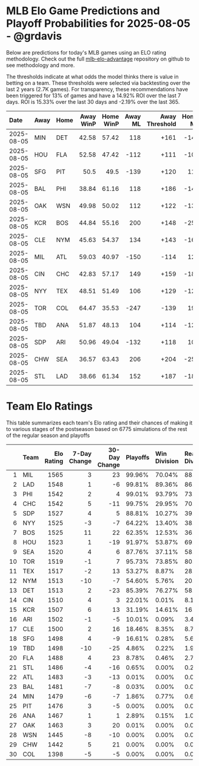 # MLB Elo Game Predictions and Playoff Probabilities for 2025-08-05 - @grdavis
Below are predictions for today's MLB games using an ELO rating methodology. Check out the full [mlb-elo-advantage](https://github.com/grdavis/mlb-elo-advantage) repository on github to see methodology and more.

The thresholds indicate at what odds the model thinks there is value in betting on a team. These thresholds were selected via backtesting over the last 2 years (2.7K games). For transparency, these recommendations have been triggered for 13% of games and have a 14.92% ROI over the last 7 days. ROI is 15.33% over the last 30 days and -2.19% over the last 365.

| Date       | Away   | Home   |   Away WinP |   Home WinP |   Away ML |   Away Threshold |   Home ML |   Home Threshold |
|:-----------|:-------|:-------|------------:|------------:|----------:|-----------------:|----------:|-----------------:|
| 2025-08-05 | MIN    | DET    |       42.58 |       57.42 |       118 |             +161 |      -144 |             -107 |
| 2025-08-05 | HOU    | FLA    |       52.58 |       47.42 |      -112 |             +111 |      -109 |             +134 |
| 2025-08-05 | SFG    | PIT    |       50.5  |       49.5  |      -139 |             +120 |       114 |             +124 |
| 2025-08-05 | BAL    | PHI    |       38.84 |       61.16 |       118 |             +186 |      -143 |             -123 |
| 2025-08-05 | OAK    | WSN    |       49.98 |       50.02 |       112 |             +122 |      -136 |             +122 |
| 2025-08-05 | KCR    | BOS    |       44.84 |       55.16 |       200 |             +148 |      -250 |             +101 |
| 2025-08-05 | CLE    | NYM    |       45.63 |       54.37 |       134 |             +143 |      -164 |             +104 |
| 2025-08-05 | MIL    | ATL    |       59.03 |       40.97 |      -150 |             -114 |       123 |             +171 |
| 2025-08-05 | CIN    | CHC    |       42.83 |       57.17 |       149 |             +159 |      -183 |             -106 |
| 2025-08-05 | NYY    | TEX    |       48.51 |       51.49 |       106 |             +129 |      -129 |             +116 |
| 2025-08-05 | TOR    | COL    |       64.47 |       35.53 |      -247 |             -139 |       197 |             +212 |
| 2025-08-05 | TBD    | ANA    |       51.87 |       48.13 |       104 |             +114 |      -126 |             +131 |
| 2025-08-05 | SDP    | ARI    |       50.96 |       49.04 |      -132 |             +118 |       108 |             +126 |
| 2025-08-05 | CHW    | SEA    |       36.57 |       63.43 |       206 |             +204 |      -258 |             -133 |
| 2025-08-05 | STL    | LAD    |       38.66 |       61.34 |       152 |             +187 |      -187 |             -124 |

# Team Elo Ratings
This table summarizes each team's Elo rating and their chances of making it to various stages of the postseason based on 6775 simulations of the rest of the regular season and playoffs

|    | Team   |   Elo Rating |   7-Day Change |   30-Day Change | Playoffs   | Win Division   | Reach Div. Rd.   | Reach CS   | Reach WS   | Win WS   |
|---:|:-------|-------------:|---------------:|----------------:|:-----------|:---------------|:-----------------|:-----------|:-----------|:---------|
|  1 | MIL    |         1565 |              3 |              23 | 99.96%     | 70.04%         | 88.78%           | 54.08%     | 32.52%     | 22.41%   |
|  2 | LAD    |         1548 |              1 |              -6 | 99.81%     | 89.36%         | 86.46%           | 46.54%     | 22.46%     | 14.07%   |
|  3 | PHI    |         1542 |              2 |               4 | 99.01%     | 93.79%         | 73.31%           | 36.66%     | 16.75%     | 10.23%   |
|  4 | CHC    |         1542 |              5 |             -11 | 99.75%     | 29.95%         | 70.91%           | 32.50%     | 16.75%     | 10.13%   |
|  5 | SDP    |         1527 |              4 |               5 | 88.81%     | 10.27%         | 39.82%           | 16.16%     | 6.82%      | 3.54%    |
|  6 | NYY    |         1525 |             -3 |              -7 | 64.22%     | 13.40%         | 38.49%           | 20.09%     | 11.14%     | 4.22%    |
|  7 | BOS    |         1525 |             11 |              22 | 62.35%     | 12.53%         | 36.50%           | 19.03%     | 10.14%     | 4.43%    |
|  8 | HOU    |         1523 |              1 |             -19 | 91.97%     | 53.87%         | 69.98%           | 36.68%     | 18.49%     | 7.16%    |
|  9 | SEA    |         1520 |              4 |               6 | 87.76%     | 37.11%         | 58.49%           | 28.87%     | 14.69%     | 5.08%    |
| 10 | TOR    |         1519 |             -1 |               7 | 95.73%     | 73.85%         | 80.92%           | 41.12%     | 20.90%     | 7.99%    |
| 11 | TEX    |         1517 |             -2 |              13 | 53.27%     | 8.87%          | 28.69%           | 14.01%     | 6.75%      | 2.64%    |
| 12 | NYM    |         1513 |            -10 |              -7 | 54.60%     | 5.76%          | 20.38%           | 7.19%      | 2.57%      | 1.24%    |
| 13 | DET    |         1513 |              2 |             -23 | 85.39%     | 76.27%         | 58.42%           | 27.66%     | 12.52%     | 4.37%    |
| 14 | CIN    |         1510 |              4 |               3 | 22.01%     | 0.01%          | 8.19%            | 3.25%      | 1.24%      | 0.72%    |
| 15 | KCR    |         1507 |              6 |              13 | 31.19%     | 14.61%         | 16.16%           | 7.07%      | 3.29%      | 0.96%    |
| 16 | ARI    |         1502 |             -1 |              -5 | 10.01%     | 0.09%          | 3.48%            | 1.00%      | 0.35%      | 0.19%    |
| 17 | CLE    |         1500 |              2 |              16 | 18.46%     | 8.35%          | 8.71%            | 4.15%      | 1.55%      | 0.44%    |
| 18 | SFG    |         1498 |              4 |              -9 | 16.61%     | 0.28%          | 5.65%            | 1.79%      | 0.37%      | 0.09%    |
| 19 | TBD    |         1498 |            -10 |             -25 | 4.86%      | 0.22%          | 1.90%            | 0.84%      | 0.31%      | 0.06%    |
| 20 | FLA    |         1488 |              4 |              23 | 8.78%      | 0.46%          | 2.75%            | 0.75%      | 0.16%      | 0.00%    |
| 21 | STL    |         1486 |             -4 |             -16 | 0.65%      | 0.00%          | 0.25%            | 0.07%      | 0.00%      | 0.00%    |
| 22 | ATL    |         1483 |             -3 |             -13 | 0.01%      | 0.00%          | 0.00%            | 0.00%      | 0.00%      | 0.00%    |
| 23 | BAL    |         1481 |             -7 |              -8 | 0.03%      | 0.00%          | 0.01%            | 0.00%      | 0.00%      | 0.00%    |
| 24 | MIN    |         1479 |             -6 |              -7 | 1.86%      | 0.77%          | 0.66%            | 0.24%      | 0.10%      | 0.01%    |
| 25 | PIT    |         1476 |              3 |              -5 | 0.00%      | 0.00%          | 0.00%            | 0.00%      | 0.00%      | 0.00%    |
| 26 | ANA    |         1467 |              1 |               1 | 2.89%      | 0.15%          | 1.05%            | 0.25%      | 0.12%      | 0.03%    |
| 27 | OAK    |         1463 |              3 |              20 | 0.01%      | 0.00%          | 0.00%            | 0.00%      | 0.00%      | 0.00%    |
| 28 | WSN    |         1445 |             -8 |             -10 | 0.00%      | 0.00%          | 0.00%            | 0.00%      | 0.00%      | 0.00%    |
| 29 | CHW    |         1442 |              5 |              21 | 0.00%      | 0.00%          | 0.00%            | 0.00%      | 0.00%      | 0.00%    |
| 30 | COL    |         1398 |             -5 |              -5 | 0.00%      | 0.00%          | 0.00%            | 0.00%      | 0.00%      | 0.00%    |
